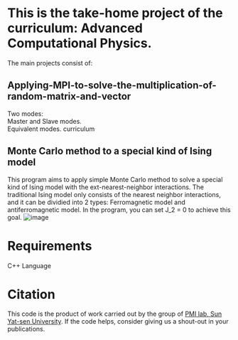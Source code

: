 # This is the take-home project of the curriculum: Advanced Computational Physics.

The main projects consist of: 
## Applying-MPI-to-solve-the-multiplication-of-random-matrix-and-vector
Two modes:  
Master and Slave modes.  
Equivalent modes.
curriculum
## Monte Carlo method to a special kind of Ising model
This program aims to apply simple Monte Carlo method to solve a special kind of Ising model with the ext-nearest-neighbor interactions. The traditional Ising model only consists of the nearest neighbor interactions, and it can be dividied into 2 types: Ferromagnetic model and antiferromagnetic model. In the program, you can set J_2 = 0 to achieve this goal.
![image](https://github.com/Chan-Li/RNN-SAS/blob/main/%E6%88%AA%E5%B1%8F2021-06-03%20%E4%B8%8B%E5%8D%888.07.30.png)
# Requirements
C++ Language
# Citation
This code is the product of work carried out by the group of [PMI lab, Sun Yat-sen University](https://www.labxing.com/hphuang2018). If the code helps, consider giving us a shout-out in your publications.

